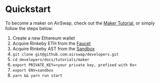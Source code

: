 # Quickstart

To become a maker on AirSwap, check out the [Maker Tutorial](tutorials/maker/README.md), or simply follow the steps below:

1. Create a new Ethereum wallet
2. Acquire Rinkeby ETH from the [Faucet](https://faucet.rinkeby.io/)
3. Acquire Rinkeby AST from the [Sandbox](https://sandbox.airswap.io/)
4. `git clone git@github.com:airswap/developers.git`
5. `cd developers/docs/tutorials/maker`
5. `export PRIVATE_KEY=<your private key, prefixed with 0x>`
6. `export ENV=sandbox`
7. `yarn && yarn run start`